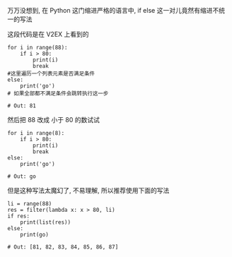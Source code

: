 万万没想到, 在 Python 这门缩进严格的语言中, if else 这一对儿竟然有缩进不统一的写法

这段代码是在 V2EX 上看到的

```
for i in range(88):
    if i > 80:
        print(i)
        break
#这里遍历一个列表元素是否满足条件
else:
    print('go')
# 如果全部都不满足条件会跳转执行这一步

# Out: 81
```

然后把 88 改成 小于 80 的数试试

```
for i in range(8):
    if i > 80:
        print(i)
        break
else:
    print('go')

# Out: go
```

但是这种写法太魔幻了, 不易理解, 所以推荐使用下面的写法

```
li = range(88)
res = filter(lambda x: x > 80, li)
if res:
    print(list(res))
else:
    print(go)

# Out: [81, 82, 83, 84, 85, 86, 87]
```



